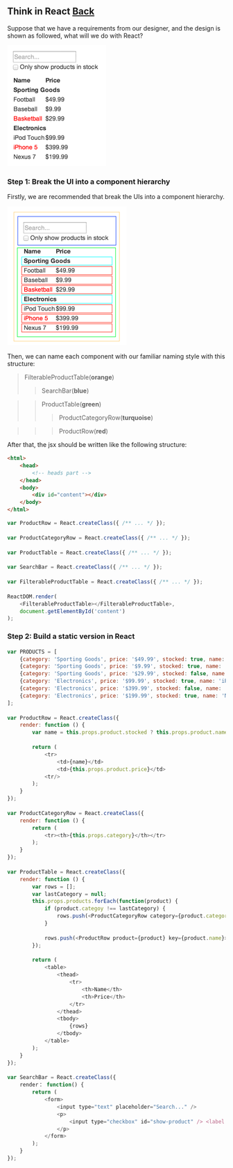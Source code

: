 ## Think in React [Back](./../react.md)

Suppose that we have a requirements from our designer, and the design is shown as followed, what will we do with React?

![](thinking-in-react-mock.png)

### Step 1: Break the UI into a component hierarchy

Firstly, we are recommended that break the UIs into a component hierarchy.

![](thinking-in-react-components.png)

Then, we can name each component with our familiar naming style with this structure:

> FilterableProductTable(**orange**)
>> SearchBar(**blue**)

>> ProductTable(**green**)
>>> ProductCategoryRow(**turquoise**)

>>> ProductRow(**red**)

After that, the jsx should be written like the following structure:

```html
<html>
    <head>
        <!-- heads part -->
    </head>
    <body>
        <div id="content"></div>
    </body>
</html>
```

```js
var ProductRow = React.createClass({ /** ... */ });

var ProductCategoryRow = React.createClass({ /** ... */ });

var ProductTable = React.createClass({ /** ... */ });

var SearchBar = React.createClass({ /** ... */ });

var FilterableProductTable = React.createClass({ /** ... */ });

ReactDOM.render(
    <FilterableProductTable></FilterableProductTable>,
    document.getElementById('content')
);
```

### Step 2: Build a static version in React

```js
var PRODUCTS = [
    {category: 'Sporting Goods', price: '$49.99', stocked: true, name: 'Football'},
    {category: 'Sporting Goods', price: '$9.99', stocked: true, name: 'Baseball'},
    {category: 'Sporting Goods', price: '$29.99', stocked: false, name: 'Basketball'},
    {category: 'Electronics', price: '$99.99', stocked: true, name: 'iPod Touch'},
    {category: 'Electronics', price: '$399.99', stocked: false, name: 'iPhone 5'},
    {category: 'Electronics', price: '$199.99', stocked: true, name: 'Nexus 7'}
];

var ProductRow = React.createClass({
    render: function () {
        var name = this.props.product.stocked ? this.props.product.name : <span style={{color: 'red'}}>{this.props.product.name}</span>;
        
        return (
            <tr>
                <td>{name}</td>
                <td>{this.props.product.price}</td>
            <tr/>
        );
    }
});

var ProductCategoryRow = React.createClass({
    render: function () {
        return (
            <tr><th>{this.props.category}</th></tr>
        );
    }
});

var ProductTable = React.createClass({
    render: function () {
        var rows = [];
        var lastCategory = null;
        this.props.products.forEach(function(product) {
            if (product.categoy !== lastCategory) {
                rows.push(<ProductCategoryRow category={product.category} key={product.category}></ProductCategoryRow>);
            }
            
            rows.push(<ProductRow product={product} key={product.name}></ProductRow>);
        });
    
        return (
            <table>
                <thead>
                    <tr>
                        <th>Name</th>
                        <th>Price</th>
                    </tr>
                </thead>
                <tbody>
                    {rows}
                </tbody>
            </table>
        );
    }
});

var SearchBar = React.createClass({
    render： function() {
        return (
            <form>
                <input type="text" placeholder="Search..." />
                <p>
                    <input type="checkbox" id="show-product" /> <label htmlFor="show-produt">Only show products in stock</label> 
                </p>
            </form>
        );
    }
});
```